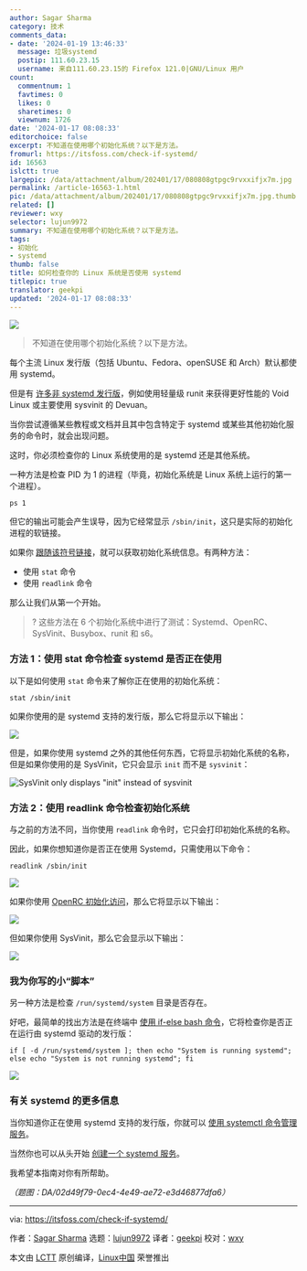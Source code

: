 ```yaml
---
author: Sagar Sharma
category: 技术
comments_data:
- date: '2024-01-19 13:46:33'
  message: 垃圾systemd
  postip: 111.60.23.15
  username: 来自111.60.23.15的 Firefox 121.0|GNU/Linux 用户
count:
  commentnum: 1
  favtimes: 0
  likes: 0
  sharetimes: 0
  viewnum: 1726
date: '2024-01-17 08:08:33'
editorchoice: false
excerpt: 不知道在使用哪个初始化系统？以下是方法。
fromurl: https://itsfoss.com/check-if-systemd/
id: 16563
islctt: true
largepic: /data/attachment/album/202401/17/080808gtpgc9rvxxifjx7m.jpg
permalink: /article-16563-1.html
pic: /data/attachment/album/202401/17/080808gtpgc9rvxxifjx7m.jpg.thumb.jpg
related: []
reviewer: wxy
selector: lujun9972
summary: 不知道在使用哪个初始化系统？以下是方法。
tags:
- 初始化
- systemd
thumb: false
title: 如何检查你的 Linux 系统是否使用 systemd
titlepic: true
translator: geekpi
updated: '2024-01-17 08:08:33'
---
```


![](/data/attachment/album/202401/17/080808gtpgc9rvxxifjx7m.jpg)



> 
> 不知道在使用哪个初始化系统？以下是方法。
> 
> 
> 


每个主流 Linux 发行版（包括 Ubuntu、Fedora、openSUSE 和 Arch）默认都使用 systemd。


但是有 [许多非 systemd 发行版](https://itsfoss.com/systemd-free-distros/)，例如使用轻量级 runit 来获得更好性能的 Void Linux 或主要使用 sysvinit 的 Devuan。


当你尝试遵循某些教程或文档并且其中包含特定于 systemd 或某些其他初始化服务的命令时，就会出现问题。


这时，你必须检查你的 Linux 系统使用的是 systemd 还是其他系统。


一种方法是检查 PID 为 1 的进程（毕竟，初始化系统是 Linux 系统上运行的第一个进程）。



```
ps 1

```

但它的输出可能会产生误导，因为它经常显示 `/sbin/init`，这只是实际的初始化进程的软链接。


如果你 [跟随该符号链接](https://linuxhandbook.com/follow-symbolic-link/)，就可以获取初始化系统信息。有两种方法：


* 使用 `stat` 命令
* 使用 `readlink` 命令


那么让我们从第一个开始。



> 
> ? 这些方法在 6 个初始化系统中进行了测试：Systemd、OpenRC、SysVinit、Busybox、runit 和 s6。
> 
> 
> 


### 方法 1：使用 stat 命令检查 systemd 是否正在使用


以下是如何使用 `stat` 命令来了解你正在使用的初始化系统：



```
stat /sbin/init

```

如果你使用的是 systemd 支持的发行版，那么它将显示以下输出：


![](/data/attachment/album/202401/17/080833uv5z353fwfokhz4v.png)


但是，如果你使用 systemd 之外的其他任何东西，它将显示初始化系统的名称，但是如果你使用的是 SysVinit，它只会显示 `init` 而不是 `sysvinit`：


![SysVinit only displays "init" instead of sysvinit](/data/attachment/album/202401/17/080833unmh33sxnb3y636n.png)


### 方法 2：使用 readlink 命令检查初始化系统


与之前的方法不同，当你使用 `readlink` 命令时，它只会打印初始化系统的名称。


因此，如果你想知道你是否正在使用 Systemd，只需使用以下命令：



```
readlink /sbin/init

```

![](/data/attachment/album/202401/17/080833b2c0plzgpzngu0qk.png)


如果你使用 [OpenRC 初始化访问](https://wiki.gentoo.org/wiki/OpenRC/openrc-init)，那么它将显示以下输出：


![](/data/attachment/album/202401/17/080834cfzx4xyyzn0y88yr.png)


但如果你使用 SysVinit，那么它会显示以下输出：


![](/data/attachment/album/202401/17/080834fzw7vxarwx9wdwr7.png)


### 我为你写的小“脚本”


另一种方法是检查 `/run/systemd/system` 目录是否存在。


好吧，最简单的找出方法是在终端中 [使用 if-else bash 命令](https://itsfoss.com/bash-if-else/)，它将检查你是否正在运行由 systemd 驱动的发行版：



```
if [ -d /run/systemd/system ]; then echo "System is running systemd"; else echo "System is not running systemd"; fi

```

![](/data/attachment/album/202401/17/080835v96e38q4jr4rf8x9.png)


### 有关 systemd 的更多信息


当你知道你正在使用 systemd 支持的发行版，你就可以 [使用 systemctl 命令管理服务](https://linuxhandbook.com/systemctl-commands/)。


当然你也可以从头开始 [创建一个 systemd 服务](https://linuxhandbook.com/create-systemd-services/)。


我希望本指南对你有所帮助。


*（题图：DA/02d49f79-0ec4-4e49-ae72-e3d46877dfa6）*




---


via: <https://itsfoss.com/check-if-systemd/>


作者：[Sagar Sharma](https://itsfoss.com/author/sagar/) 选题：[lujun9972](https://github.com/lujun9972) 译者：[geekpi](https://github.com/geekpi) 校对：[wxy](https://github.com/wxy)


本文由 [LCTT](https://github.com/LCTT/TranslateProject) 原创编译，[Linux中国](https://linux.cn/) 荣誉推出